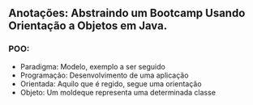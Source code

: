 ## Anotações: Abstraindo um Bootcamp Usando Orientação a Objetos em Java.

### POO:
 - Paradigma: Modelo, exemplo a ser seguido
 - Programação: Desenvolvimento de uma aplicação
 - Orientada: Aquilo que é regido, segue uma orientação
 - Objeto: Um moldeque representa uma determinada classe